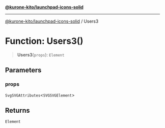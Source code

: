 [**@kurone-kito/launchpad-icons-solid**](../README.md)

***

[@kurone-kito/launchpad-icons-solid](../globals.md) / Users3

# Function: Users3()

> **Users3**(`props`): `Element`

## Parameters

### props

`SvgSVGAttributes`\<`SVGSVGElement`\>

## Returns

`Element`
